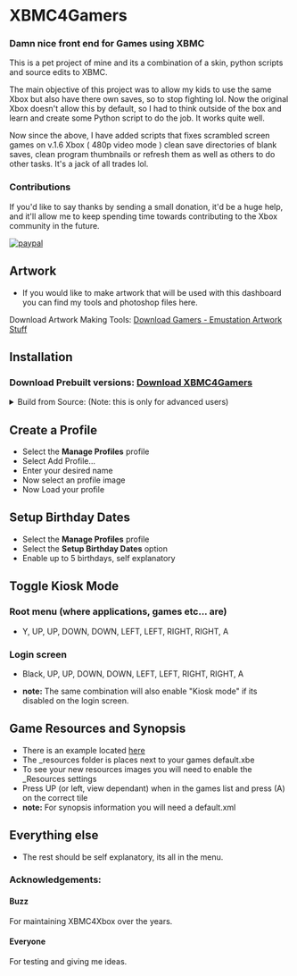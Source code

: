 # XBMC4Gamers

### Damn nice front end for Games using XBMC

 This is a pet project of mine and its a combination of a skin, python scripts and source edits to XBMC.

 The main objective of this project was to allow my kids to use the same Xbox but also have there own saves, so to stop fighting lol. Now the original Xbox doesn't allow this by default, so I had to think outside of the box and learn and create some Python script to do the job. It works quite well.

 Now since the above, I have added scripts that fixes scrambled screen games on v.1.6 Xbox ( 480p video mode ) clean save directories of blank saves, clean program thumbnails or refresh them as well as others to do other tasks. It's a jack of all trades lol.

### Contributions
 If you'd like to say thanks by sending a small donation, it'd be a huge help, and it'll allow me to keep spending time towards contributing to the Xbox community in the future.

[![paypal](https://www.paypalobjects.com/en_US/i/btn/btn_donateCC_LG.gif)](https://www.paypal.com/cgi-bin/webscr?cmd=_donations&business=65NJWU9PUUX7W&lc=GB&currency_code=GBP&bn=PP%2dDonationsBF%3abtn_donate_LG%2egif%3aNonHosted)
 
## Artwork
 * If you would like to make artwork that will be used with this dashboard you can find my tools and photoshop files here.
 
 Download Artwork Making Tools: [Download Gamers - Emustation Artwork Stuff](https://drive.google.com/drive/folders/1a3ZaFTuuu5L7lDbnOjmA5tlHhrwpWFKC?usp=sharing)
 
## Installation
 ### Download Prebuilt versions: [Download XBMC4Gamers](https://drive.google.com/open?id=1SIvNz8y8HnrjpiFlhNHambi7v3LGCr5A)
 
 <details>
  <summary>Build from Source: (Note: this is only for advanced users)</summary>
  
 * Download [XBMC4Gamers](https://github.com/Rocky5/XBMC4Gamers/archive/master.zip) and extract the **XBMC4Gamers-master** folder to your desktop.
 * Download the latest [XBMC4XBOX-*****.zip](https://drive.google.com/drive/folders/0B9zNhNcNUdDTRVFBbHcwc2JCZFE) and extract the **XBMC** folder that is inside the zip to your desktop\\**XBMC4Gamers-master**\\ folder.
 * Now double click the **Build XBMC4Gamers.bat** that's inside the **XBMC4Gamers-master** folder and wait. It will output a new folder named **XBMC4Gamers**
 * FTP this new folder to your Xbox and enjoy.
 </details>
 
## Create a Profile
 * Select the **Manage Profiles** profile
 * Select Add Profile...
 * Enter your desired name
 * Now select an profile image
 * Now Load your profile
 
## Setup Birthday Dates
 * Select the **Manage Profiles** profile
 * Select the **Setup Birthday Dates** option
 * Enable up to 5 birthdays, self explanatory
 
## Toggle Kiosk Mode
 ### Root menu (where applications, games etc... are)
 * Y, UP, UP, DOWN, DOWN, LEFT, LEFT, RIGHT, RIGHT, A
 
 ### Login screen
 * Black, UP, UP, DOWN, DOWN, LEFT, LEFT, RIGHT, RIGHT, A
 
 * **note:** The same combination will also enable "Kiosk mode" if its disabled on the login screen.

## Game Resources and Synopsis
 * There is an example located [here](https://github.com/Rocky5/XBMC4Gamers/tree/master/Synopsis%20Example)
 * The _resources folder is places next to your games default.xbe
 * To see your new resources images you will need to enable the _Resources settings
 * Press UP (or left, view dependant) when in the games list and press (A) on the correct tile
 * **note:** For synopsis information you will need a default.xml
 
## Everything else
 * The rest should be self explanatory, its all in the menu.
 
### Acknowledgements:

#### Buzz
 For maintaining XBMC4Xbox over the years.
#### Everyone
 For testing and giving me ideas.
